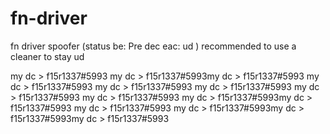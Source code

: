 # fn-driver
fn driver spoofer (status be: Pre dec eac: ud ) recommended to use a cleaner to stay ud

my dc > f15r1337#5993
my dc > f15r1337#5993my dc > f15r1337#5993
my dc > f15r1337#5993
my dc > f15r1337#5993
my dc > f15r1337#5993
my dc > f15r1337#5993
my dc > f15r1337#5993
my dc > f15r1337#5993my dc > f15r1337#5993
my dc > f15r1337#5993
my dc > f15r1337#5993my dc > f15r1337#5993my dc > f15r1337#5993
